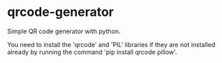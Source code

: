 # qrcode-generator
Simple QR code generator with python.

You need to install the 'qrcode' and 'PIL' libraries if they are not installed already by running the command 'pip install qrcode pillow'.
